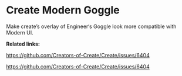 # Create Modern Goggle
Make create’s overlay of Engineer‘s Goggle look more compatible with Modern UI.

**Related links:**

https://github.com/Creators-of-Create/Create/issues/6404

https://github.com/Creators-of-Create/Create/issues/6404
